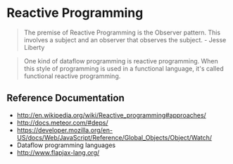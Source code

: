 
# Reactive Programming
> The premise of Reactive Programming is the Observer pattern. This involves a subject and an observer that observes 
the subject. - Jesse Liberty

> One kind of dataflow programming is reactive programming. When this style of programming is used in a functional language,
it's called functional reactive programming. 

##  Reference Documentation
  * <http://en.wikipedia.org/wiki/Reactive_programming#approaches/>
  * <http://docs.meteor.com/#deps/>
  * <https://developer.mozilla.org/en-US/docs/Web/JavaScript/Reference/Global_Objects/Object/Watch/>
  * Dataflow programming languages
  * <http://www.flapjax-lang.org/>
